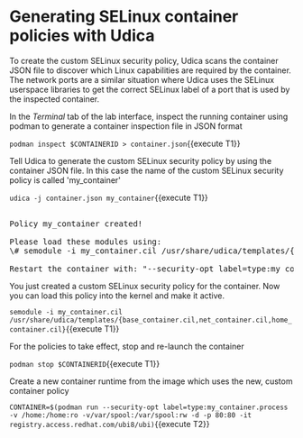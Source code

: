 # Generating SELinux container policies with Udica

To create the custom SELinux security policy, Udica scans the container JSON file to discover which Linux capabilities are required 
by the container. The network ports are a similar situation where Udica uses the SELinux userspace libraries to get the correct 
SELinux label of a port that is used by the inspected container. 

In the *Terminal* tab of the lab interface, inspect the running container using podman to generate a container inspection file in JSON format

`podman inspect $CONTAINERID > container.json`{{execute T1}}

Tell Udica to generate the custom SELinux security policy by using the container JSON file. In this case the name of the 
custom SELinux security policy is called 'my_container'

`udica -j container.json my_container`{{execute T1}}

<pre class="file">

Policy my_container created!

Please load these modules using:
\# semodule -i my_container.cil /usr/share/udica/templates/{base_container.cil,net_container.cil,home_container.cil}

Restart the container with: "--security-opt label=type:my_container.process" parameter
</pre>

You just created a custom SELinux security policy for the container. Now you can load this policy into the kernel and make it active.

`semodule -i my_container.cil /usr/share/udica/templates/{base_container.cil,net_container.cil,home_container.cil}`{{execute T1}}

For the policies to take effect, stop and re-launch the container

`podman stop $CONTAINERID`{{execute T1}}

Create a new container runtime from the image which uses the new, custom container policy

`CONTAINER=$(podman run --security-opt label=type:my_container.process -v /home:/home:ro -v/var/spool:/var/spool:rw -d -p 80:80 -it registry.access.redhat.com/ubi8/ubi)`{{execute T2}}
